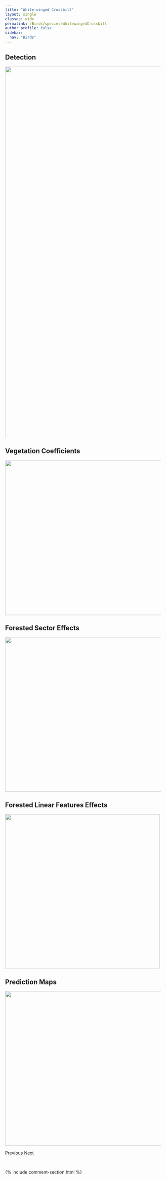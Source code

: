 ```yaml
---
title: "White-winged Crossbill"
layout: single
classes: wide
permalink: /Birds/species/WhitewingedCrossbill
author_profile: false
sidebar:
  nav: "Birds"
---
```


<h2>Detection</h2>

<a href="https://drive.google.com/uc?export=view&id=1wmwkBdWrAatWvWC0VqoZ5O119gTag4Kd">
<img src="https://drive.google.com/uc?export=view&id=1wmwkBdWrAatWvWC0VqoZ5O119gTag4Kd" height = "1200" width = "800">
</a>


<h2>Vegetation Coefficients</h2>

<a href="https://drive.google.com/uc?export=view&id=1i72A6cNKBazqM0Kg95tn4X3bQPPPKfJQ">
<img src="https://drive.google.com/uc?export=view&id=1i72A6cNKBazqM0Kg95tn4X3bQPPPKfJQ" height = "500" width = "1000">
</a>


<h2>Forested Sector Effects</h2>

<a href="https://drive.google.com/uc?export=view&id=1q7cVsOPcnYtUYexSkLQzzIszRuGYclve">
<img src="https://drive.google.com/uc?export=view&id=1q7cVsOPcnYtUYexSkLQzzIszRuGYclve" height = "500" width = "1000">
</a>


<h2>Forested Linear Features Effects</h2>

<a href="https://drive.google.com/uc?export=view&id=1fZjg4y0uYp35VHdHgk0U36sz0j8baP4j">
<img src="https://drive.google.com/uc?export=view&id=1fZjg4y0uYp35VHdHgk0U36sz0j8baP4j" height = "500" width = "500">
</a>


<h2>Prediction Maps</h2>

<a href="https://drive.google.com/uc?export=view&id=1LivOyXNKMJTVOuMVb-sJ00Ii_EWgdrAJ">
<img src="https://drive.google.com/uc?export=view&id=1LivOyXNKMJTVOuMVb-sJ00Ii_EWgdrAJ" height = "500" width = "1000">
</a>


<a href="/DevelopmentWebsite/Birds/species/WhitethroatedSparrow" class="pagination--pager" title="Zonotrichia albicollis">Previous</a> <a href="/DevelopmentWebsite/Birds/species/YellowbreastedChat" class="pagination--pager" title="Icteria virens">Next</a>

<p>&nbsp;</p>

{% include comment-section.html %}
